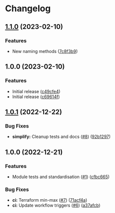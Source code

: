 # Changelog

## [1.1.0](https://github.com/cloudandthings/terraform-aws-s3-bucket/compare/v1.0.0...v1.1.0) (2023-02-10)


### Features

* New naming methods ([7c8f3b9](https://github.com/cloudandthings/terraform-aws-s3-bucket/commit/7c8f3b9fb282d4d748cb1576ff1e86f5fcc43a54))

## 1.0.0 (2023-02-10)


### Features

* Initial release ([c49cfe4](https://github.com/cloudandthings/terraform-aws-s3-bucket/commit/c49cfe4c567cfd69282296dcc1ebca3689bcbaeb))
* Initial release ([c69614f](https://github.com/cloudandthings/terraform-aws-s3-bucket/commit/c69614fd11182d9a0e59c0b8d121028dcd424d76))

## [1.0.1](https://github.com/cloudandthings/terraform-aws-template/compare/v1.0.0...v1.0.1) (2022-12-22)


### Bug Fixes

* **simplify:** Cleanup tests and docs ([#8](https://github.com/cloudandthings/terraform-aws-template/issues/8)) ([92b1297](https://github.com/cloudandthings/terraform-aws-template/commit/92b1297fe8f9f202ba6fc80875f4f64c090c32e1))

## 1.0.0 (2022-12-21)


### Features

* Module tests and standardisation  ([#1](https://github.com/cloudandthings/terraform-aws-template/issues/1)) ([cfbc665](https://github.com/cloudandthings/terraform-aws-template/commit/cfbc6653f103118764e99bc98a0f70ea42098338))


### Bug Fixes

* **ci:** Terraform min-max ([#7](https://github.com/cloudandthings/terraform-aws-template/issues/7)) ([71acf4a](https://github.com/cloudandthings/terraform-aws-template/commit/71acf4a932b5a210217279265bc707e29711620d))
* **ci:** Update workflow triggers ([#6](https://github.com/cloudandthings/terraform-aws-template/issues/6)) ([a37afcb](https://github.com/cloudandthings/terraform-aws-template/commit/a37afcbaa54e3c6918d5206694844eb25f87930c))
